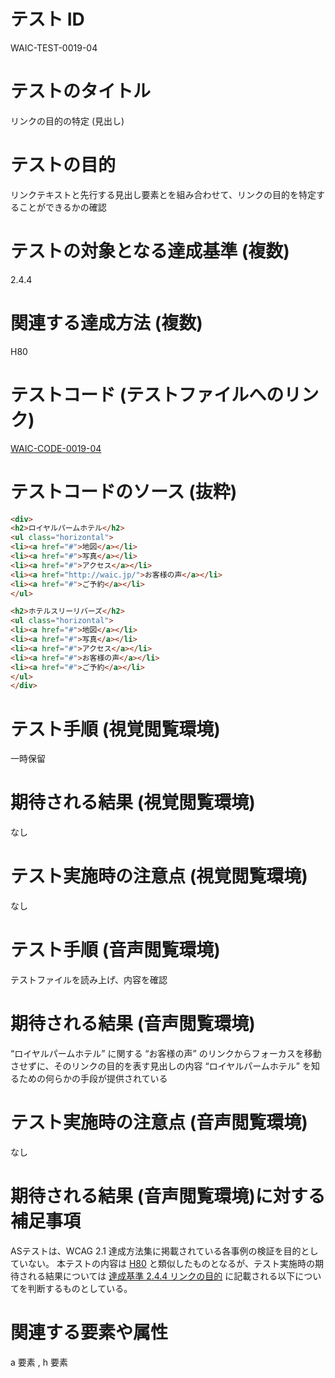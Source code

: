 

# テスト ID
WAIC-TEST-0019-04

# テストのタイトル
リンクの目的の特定 (見出し)

# テストの目的
リンクテキストと先行する見出し要素とを組み合わせて、リンクの目的を特定することができるかの確認

# テストの対象となる達成基準 (複数)
2.4.4

# 関連する達成方法 (複数)
H80

# テストコード (テストファイルへのリンク)
[WAIC-CODE-0019-04](https://waic.github.io/as_test/WAIC-CODE/WAIC-CODE-0019-04.html)

# テストコードのソース (抜粋)
```html
<div>
<h2>ロイヤルパームホテル</h2>
<ul class="horizontal">
<li><a href="#">地図</a></li>
<li><a href="#">写真</a></li>
<li><a href="#">アクセス</a></li>
<li><a href="http://waic.jp/">お客様の声</a></li>
<li><a href="#">ご予約</a></li>
</ul>

<h2>ホテルスリーリバーズ</h2>
<ul class="horizontal">
<li><a href="#">地図</a></li>
<li><a href="#">写真</a></li>
<li><a href="#">アクセス</a></li>
<li><a href="#">お客様の声</a></li>
<li><a href="#">ご予約</a></li>
</ul>
</div>

```
# テスト手順 (視覚閲覧環境)
一時保留

# 期待される結果 (視覚閲覧環境)
なし

# テスト実施時の注意点 (視覚閲覧環境)
なし

# テスト手順 (音声閲覧環境)
テストファイルを読み上げ、内容を確認

# 期待される結果 (音声閲覧環境)
“ロイヤルパームホテル” に関する “お客様の声” のリンクからフォーカスを移動させずに、そのリンクの目的を表す見出しの内容 “ロイヤルパームホテル” を知るための何らかの手段が提供されている

# テスト実施時の注意点 (音声閲覧環境)
なし

# 期待される結果 (音声閲覧環境)に対する補足事項
ASテストは、WCAG 2.1 達成方法集に掲載されている各事例の検証を目的としていない。
本テストの内容は [H80](https://waic.jp/translations/WCAG21/Techniques/html/H80) と類似したものとなるが、テスト実施時の期待される結果については [達成基準 2.4.4 リンクの目的](https://waic.jp/translations/WCAG21/Understanding/link-purpose-in-context) に記載される以下についてを判断するものとしている。

# 関連する要素や属性
a 要素 , h 要素


